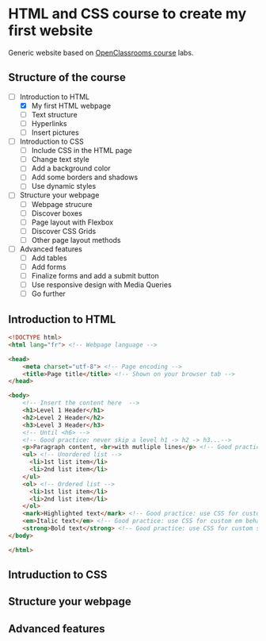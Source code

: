# HTML and CSS course to create my first website

Generic website based on [OpenClassrooms course](https://openclassrooms.com/fr/courses/1603881-creez-votre-site-web-avec-html5-et-css3) labs.

## Structure of the course

- [ ] Introduction to HTML
  - [x] My first HTML webpage
  - [ ] Text structure
  - [ ] Hyperlinks
  - [ ] Insert pictures
- [ ] Introduction to CSS
  - [ ] Include CSS in the HTML page
  - [ ] Change text style
  - [ ] Add a background color
  - [ ] Add some borders and shadows
  - [ ] Use dynamic styles
- [ ] Structure your webpage
  - [ ] Webpage strucure
  - [ ] Discover boxes
  - [ ] Page layout with Flexbox
  - [ ] Discover CSS Grids
  - [ ] Other page layout methods
- [ ] Advanced features
  - [ ] Add tables
  - [ ] Add forms
  - [ ] Finalize forms and add a submit button
  - [ ] Use responsive design with Media Queries
  - [ ] Go further

## Introduction to HTML

```html
<!DOCTYPE html>
<html lang="fr"> <!-- Webpage language -->

<head>
    <meta charset="utf-8"> <!-- Page encoding -->
    <title>Page title</title> <!-- Shown on your browser tab -->
</head>

<body>
    <!-- Insert the content here  -->
    <h1>Level 1 Header</h1>
    <h2>Level 2 Header</h2>
    <h3>Level 3 Header</h3>
    <!-- Until <h6> -->
    <!-- Good practice: never skip a level h1 -> h2 -> h3...-->
    <p>Paragraph content, <br>with mutliple lines</p> <!-- Good practice: only one <br> and choose the size of the line break in CSS -->
    <ul> <!-- Unordered list -->
      <li>1st list item</li>
      <li>2nd list item</li>
    </ul>
    <ol> <!-- Ordered list -->
      <li>1st list item</li>
      <li>2nd list item</li>
    </ol>
    <mark>Highlighted text</mark> <!-- Good practice: use CSS for custom mark behaviour -->
    <em>Italic text</em> <!-- Good practice: use CSS for custom em behaviour -->
    <strong>Bold text</strong> <!-- Good practice: use CSS for custom strong behaviour -->
</body>

</html>
```

## Intruduction to CSS

## Structure your webpage

## Advanced features

